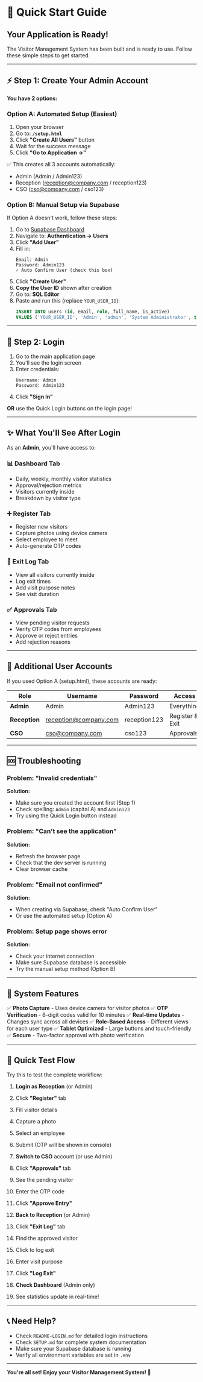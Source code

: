 # 🚀 Quick Start Guide

## Your Application is Ready!

The Visitor Management System has been built and is ready to use. Follow these simple steps to get started.

---

## ⚡ Step 1: Create Your Admin Account

**You have 2 options:**

### Option A: Automated Setup (Easiest)

1. Open your browser
2. Go to: **`/setup.html`**
3. Click **"Create All Users"** button
4. Wait for the success message
5. Click **"Go to Application →"**

✅ This creates all 3 accounts automatically:
- Admin (Admin / Admin123)
- Reception (reception@company.com / reception123)
- CSO (cso@company.com / cso123)

### Option B: Manual Setup via Supabase

If Option A doesn't work, follow these steps:

1. Go to [Supabase Dashboard](https://supabase.com/dashboard)
2. Navigate to: **Authentication → Users**
3. Click **"Add User"**
4. Fill in:
   ```
   Email: Admin
   Password: Admin123
   ✓ Auto Confirm User (check this box)
   ```
5. Click **"Create User"**
6. **Copy the User ID** shown after creation
7. Go to: **SQL Editor**
8. Paste and run this (replace `YOUR_USER_ID`):
   ```sql
   INSERT INTO users (id, email, role, full_name, is_active)
   VALUES ('YOUR_USER_ID', 'Admin', 'admin', 'System Administrator', true);
   ```

---

## 🔐 Step 2: Login

1. Go to the main application page
2. You'll see the login screen
3. Enter credentials:
   ```
   Username: Admin
   Password: Admin123
   ```
4. Click **"Sign In"**

**OR** use the Quick Login buttons on the login page!

---

## ✨ What You'll See After Login

As an **Admin**, you'll have access to:

### 📊 Dashboard Tab
- Daily, weekly, monthly visitor statistics
- Approval/rejection metrics
- Visitors currently inside
- Breakdown by visitor type

### ➕ Register Tab
- Register new visitors
- Capture photos using device camera
- Select employee to meet
- Auto-generate OTP codes

### 🚪 Exit Log Tab
- View all visitors currently inside
- Log exit times
- Add visit purpose notes
- See visit duration

### ✅ Approvals Tab
- View pending visitor requests
- Verify OTP codes from employees
- Approve or reject entries
- Add rejection reasons

---

## 👥 Additional User Accounts

If you used Option A (setup.html), these accounts are ready:

| Role | Username | Password | Access |
|------|----------|----------|--------|
| **Admin** | Admin | Admin123 | Everything |
| **Reception** | reception@company.com | reception123 | Register & Exit |
| **CSO** | cso@company.com | cso123 | Approvals |

---

## 🆘 Troubleshooting

### Problem: "Invalid credentials"
**Solution:**
- Make sure you created the account first (Step 1)
- Check spelling: `Admin` (capital A) and `Admin123`
- Try using the Quick Login button instead

### Problem: "Can't see the application"
**Solution:**
- Refresh the browser page
- Check that the dev server is running
- Clear browser cache

### Problem: "Email not confirmed"
**Solution:**
- When creating via Supabase, check "Auto Confirm User"
- Or use the automated setup (Option A)

### Problem: Setup page shows error
**Solution:**
- Check your internet connection
- Make sure Supabase database is accessible
- Try the manual setup method (Option B)

---

## 📱 System Features

✅ **Photo Capture** - Uses device camera for visitor photos
✅ **OTP Verification** - 6-digit codes valid for 10 minutes
✅ **Real-time Updates** - Changes sync across all devices
✅ **Role-Based Access** - Different views for each user type
✅ **Tablet Optimized** - Large buttons and touch-friendly
✅ **Secure** - Two-factor approval with photo verification

---

## 🎯 Quick Test Flow

Try this to test the complete workflow:

1. **Login as Reception** (or Admin)
2. Click **"Register"** tab
3. Fill visitor details
4. Capture a photo
5. Select an employee
6. Submit (OTP will be shown in console)

7. **Switch to CSO** account (or use Admin)
8. Click **"Approvals"** tab
9. See the pending visitor
10. Enter the OTP code
11. Click **"Approve Entry"**

12. **Back to Reception** (or Admin)
13. Click **"Exit Log"** tab
14. Find the approved visitor
15. Click to log exit
16. Enter visit purpose
17. Click **"Log Exit"**

18. **Check Dashboard** (Admin only)
19. See statistics update in real-time!

---

## 📞 Need Help?

- Check `README-LOGIN.md` for detailed login instructions
- Check `SETUP.md` for complete system documentation
- Make sure your Supabase database is running
- Verify all environment variables are set in `.env`

---

**You're all set! Enjoy your Visitor Management System! 🎉**
